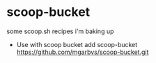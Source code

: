 # scoop-bucket
some scoop.sh recipes i'm baking up 
- Use with scoop bucket add scoop-bucket https://github.com/mgarbvs/scoop-bucket.git
